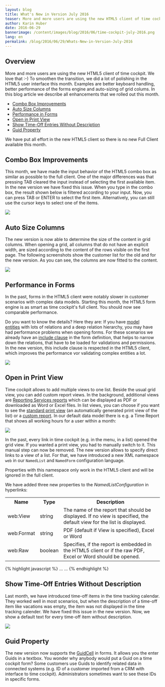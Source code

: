 ```yaml
---
layout: blog
title: What's New in Version July 2016
teaser: More and more users are using the new HTML5 client of time cockpit. We love that  - -) To smoothen the transition, we did a lot of polishing in the HTML5 user interface this month. Examples are better keyboard handling, better performance of the forms engine and auto-sizing of grid columns. In this blog article we describe all enhancements that we rolled out this month.
author: Karin Huber
date: 2016-06-29
bannerimage: /content/images/blog/2016/06/time-cockpit-july-2016.png
lang: en
permalink: /blog/2016/06/29/Whats-New-in-Version-July-2016
---
```


<h2>Overview</h2><p>More and more users are using the new HTML5 client of time cockpit. We love that :-) To smoothen the transition, we did a lot of polishing in the HTML5 user interface this month. Examples are better keyboard handling, better performance of the forms engine and auto-sizing of grid colums. In this blog article we describe all enhancements that we rolled out this month.</p><ul>
  <li>
    <a href="#combobobx">Combo Box Improvements</a>
  </li>
  <li>
    <a href="#autosize">Auto Size Columns</a>
  </li>
  <li>
    <a href="#performance">Performance in Forms</a>
  </li>
  <li>
    <a href="#defaultview">Open in Print View</a>
  </li>
  <li>
    <a href="#timeoff">Show Time-Off Entries Without Description</a>
  </li>
  <li>
    <a href="#guid">Guid Property</a>
  </li>
</ul><p class="highlighted">We have put all effort in the new HTML5 client so there is no new Full Client available this month.</p><h2>
  <a name="combobobx" id="combobobx" class="mce-item-anchor"></a>Combo Box Improvements</h2><p>This month, we have made the input behavior of the HTML5 combo box as similar as possible to the full client. One of the major differences was that pressing TAB cleared the input instead of selecting the first available item. In the new version we have fixed this issue. When you type in the combo box, the result shown below is filtered according to your input. Now, you can press TAB or ENTER to select the first item. Alternatively, you can still use the cursor keys to select one of the items.</p><p>
  <img src="{{site.baseurl}}/content/images/blog/2016/06/combobox-tab.png" />
</p><h2>
  <a name="autosize" id="autosize" class="mce-item-anchor"></a>Auto Size Columns</h2><p>The new version is now able to determine the size of the content in grid columns. When opening a grid, all columns that do not have an explicit width, are sized according to the content of the rows visible on the first page. The following screenshots show the customer list for the old and for the new version. As you can see, the columns are now fitted to the content.</p><p>
  <img src="{{site.baseurl}}/content/images/blog/2016/06/auto-fit-columns.png" />
</p><h2>
  <a name="performance" id="performance" class="mce-item-anchor"></a>Performance in Forms</h2><p>In the past, forms in the HTML5 client were notably slower in customer scenarios with complex data models. Starting this month, the HTML5 form engine is as smart as time cockpit's full client. You should now see comparable performance.</p><p>Do you want to know the details? Here they are: If you have <a href="https://help.timecockpit.com/?topic=html/29feb0d4-900b-7882-7936-4bdfd6958248.htm" target="_blank">model entities</a> with lots of relations and a deep relation hierarchy, you may have had performance problems when opening forms. For these scenarios we already have an <a href="https://help.timecockpit.com/?topic=html/75aacc52-a75f-403e-8010-7ed2ee36a637.htm" target="_blank">include clause</a> in the form definition, that helps to narrow down the relations, that have to be loaded for validations and permissions. In the new version, this include clause is respected in the HTML5 client, which improves the performance vor validating complex entities a lot.</p><p>
  <img src="{{site.baseurl}}/content/images/blog/2016/06/include-clause.png" />
</p><h2>
  <a name="defaultview" id="defaultview" class="mce-item-anchor"></a>Open in Print View</h2><p>Time cockpit allows to add multiple views to one list. Beside the usual grid view, you can add custom report views. In the background, additional views are <a href="https://help.timecockpit.com/?topic=html/79CD8953-EC83-4C9A-881D-3F054122D4D5.htm" target="_blank">Reporting Services reports</a> which can be displayed as PDF or downloaded as Word or Excel files. In list views, you can choose if you want to see the <a href="https://help.timecockpit.com/?topic=html/F93A6802-1F67-4D03-A63C-0BF0995D90B7.htm" target="_blank">standard print view</a> (an automatically generated print view of the list) or a <a href="https://help.timecockpit.com/?topic=html/6EE451F4-D459-4117-8C5F-491C2CB03D00.htm" target="_blank">custom report</a>. In our default data model there is e.g. a Time Report that shows all working hours for a user within a month:</p><p>
  <img src="{{site.baseurl}}/content/images/blog/2016/06/time-report.png" />
</p><p>In the past, every link in time cockpit (e.g. in the menu, in a list) opened the grid view. If you wanted a print view, you had to manually switch to it. This manual step can now be removed. The new version allows to specify direct links to a view of a list. For that, we have introduced a new XML namespace <code>web</code> in our <code>NamedList</code> and <code>NamedForm</code> configuration language.</p><p class="showcase">Properties with this namespace only work in the HTML5 client and will be ignored in the full client.</p><p>We have added three new properties to the <em>NamedListConfiguration</em> in hyperlinks:</p><table class="infoTable">
  <tbody>
    <tr>
      <th>Name</th>
      <th>Type</th>
      <th>Description</th>
    </tr>
    <tr>
      <td>web:View</td>
      <td>string</td>
      <td>The name of the report that should be displayed. If no view is specified, the default view for the list is displayed.</td>
    </tr>
    <tr>
      <td>web:Format</td>
      <td>string</td>
      <td>PDF (default if View is specified), Excel or Word</td>
    </tr>
    <tr>
      <td>web:Raw</td>
      <td>boolean</td>
      <td>Specifies, if the report is embedded in the HTML5 client or if the raw PDF, Excel or Word should be opened.</td>
    </tr>
  </tbody>
</table>{% highlight javascript %}<List EditModelEntityName="APP_UserDetail" EditProperty="ObjectUuid" AllowDelete="True" AllowEdit="True" 
xmlns="clr-namespace:TimeCockpit.Data.DataModel.View;assembly=TimeCockpit.Data" 
xmlns:p="http://www.timecockpit.com/2009/ui/controls"
xmlns:mc="http://schemas.openxmlformats.org/markup-compatibility/2006" 
mc:Ignorable="web" 
xmlns:web="http://www.timecockpit.com/2016/web/controls">
...
<BoundCell ColSpan="2" Content="Time Report">
    <BoundCell.Hyperlink>
        <Hyperlink Title="Time Report">
            <Hyperlink.NavigateContent>
                <p:NamedListConfiguration ListName="APP_DefaultTimeReportList" 
                    web:View="APP_TimeReport" web:Format="PDF" web:Raw="True">
                    <p:NamedListConfiguration.Parameters>
                        <Parameter Name="UserDetail" Value="=Current.APP_UserDetailUuid" />
                    </p:NamedListConfiguration.Parameters>
                </p:NamedListConfiguration>
            </Hyperlink.NavigateContent>
        </Hyperlink>
    </BoundCell.Hyperlink>
</BoundCell>
...
</List>{% endhighlight %}<h2>
  <a name="timeoff" id="timeoff" class="mce-item-anchor"></a>Show Time-Off Entries Without Description</h2><p>Last month, we have introduced time-off items in the time tracking calendar. They worked well in most scenarios, but when the description of a time-off item like vacations was empty, the item was not displayed in the time tracking calender. We have fixed this issue in the new version. Now, we show a default text for every time-off item without description.</p><p>
  <img src="{{site.baseurl}}/content/images/blog/2016/06/empty-vacation.png" />
</p><h2>
  <a name="guid" id="guid" class="mce-item-anchor"></a>Guid Property</h2><p>The new version now supports the <a href="https://help.timecockpit.com/?topic=html/16d5bb46-fa8a-83af-8ea3-d5e5d2bcd94e.htm" target="_blank">GuidCell</a> in forms. It allows you the enter Guids in a textbox. You wonder why anybody would put a Guid on a time cockpit form? Some customers use Guids to identify related data in connected systems (e.g. ID of a customer imported from a CRM with interface to time cockpit). Administrators sometimes want to see these IDs in specific forms.</p>